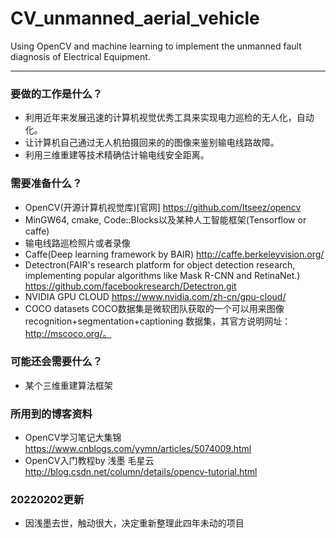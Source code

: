 # CV_unmanned_aerial_vehicle

Using OpenCV and machine learning to implement the unmanned fault diagnosis of Electrical Equipment.

---

### 要做的工作是什么？

* 利用近年来发展迅速的计算机视觉优秀工具来实现电力巡检的无人化，自动化。
* 让计算机自己通过无人机拍摄回来的的图像来鉴别输电线路故障。
* 利用三维重建等技术精确估计输电线安全距离。

### 需要准备什么？

* OpenCV(开源计算机视觉库)[官网] https://github.com/Itseez/opencv
* MinGW64, cmake, Code::Blocks以及某种人工智能框架(Tensorflow or caffe)
* 输电线路巡检照片或者录像
* Caffe(Deep learning framework by BAIR) http://caffe.berkeleyvision.org/
* Detectron(FAIR's research platform for object detection research, implementing popular algorithms like Mask R-CNN and RetinaNet.) https://github.com/facebookresearch/Detectron.git
* NVIDIA GPU CLOUD https://www.nvidia.com/zh-cn/gpu-cloud/
* COCO datasets COCO数据集是微软团队获取的一个可以用来图像recognition+segmentation+captioning 数据集，其官方说明网址：http://mscoco.org/。

### 可能还会需要什么？

* 某个三维重建算法框架

### 所用到的博客资料

* OpenCV学习笔记大集锦
  https://www.cnblogs.com/yymn/articles/5074009.html
* OpenCV入门教程by 浅墨 毛星云
  http://blog.csdn.net/column/details/opencv-tutorial.html

### 20220202更新
* 因浅墨去世，触动很大，决定重新整理此四年未动的项目